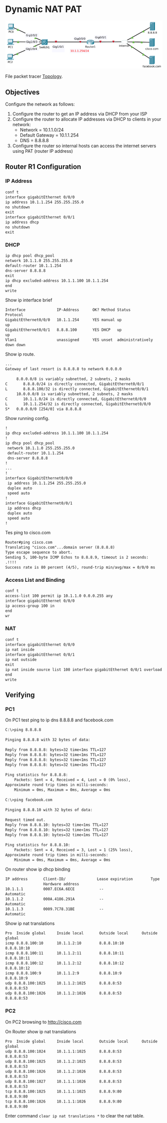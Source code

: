 # Dynamic NAT PAT

![Topology](00.png)

File packet tracer [Topology](Dynamic_NAT_PAT_Initial.pkt).

## Objectives

Configure the network as follows:

1. Configure the router to get an IP address via DHCP from your ISP
2. Configure the router to allocate IP addresses via DHCP to clients in your network:
   - Network = 10.1.1.0/24
   - Default Gateway = 10.1.1.254
   - DNS = 8.8.8.8
3. Configure the router so internal hosts can access the internet servers using PAT (router IP address)

## Router R1 Configuration

### IP Address 

```
conf t
interface gigabitEthernet 0/0/0
ip address 10.1.1.254 255.255.255.0
no shutdown 
exit
interface gigabitEthernet 0/0/1
ip address dhcp
no shutdown
exit
```

### DHCP

```
ip dhcp pool dhcp_pool
network 10.1.1.0 255.255.255.0
default-router 10.1.1.254
dns-server 8.8.8.8
exit
ip dhcp excluded-address 10.1.1.100 10.1.1.254
end
write
```

Show ip interface brief 

```
Interface              IP-Address      OK? Method Status                Protocol 
GigabitEthernet0/0/0   10.1.1.254      YES manual up                    up 
GigabitEthernet0/0/1   8.8.8.100       YES DHCP   up                    up 
Vlan1                  unassigned      YES unset  administratively down down
```

Show ip route.

```
...
Gateway of last resort is 8.8.8.8 to network 0.0.0.0

     8.0.0.0/8 is variably subnetted, 2 subnets, 2 masks
C       8.8.8.0/24 is directly connected, GigabitEthernet0/0/1
L       8.8.8.100/32 is directly connected, GigabitEthernet0/0/1
     10.0.0.0/8 is variably subnetted, 2 subnets, 2 masks
C       10.1.1.0/24 is directly connected, GigabitEthernet0/0/0
L       10.1.1.254/32 is directly connected, GigabitEthernet0/0/0
S*   0.0.0.0/0 [254/0] via 8.8.8.8
```

Show running config.

```
!
ip dhcp excluded-address 10.1.1.100 10.1.1.254
!
ip dhcp pool dhcp_pool
 network 10.1.1.0 255.255.255.0
 default-router 10.1.1.254
 dns-server 8.8.8.8
!
...
!
interface GigabitEthernet0/0/0
 ip address 10.1.1.254 255.255.255.0
 duplex auto
 speed auto
!
interface GigabitEthernet0/0/1
 ip address dhcp
 duplex auto
 speed auto
!
```

Tes ping to cisco.com

```
Router#ping cisco.com
Translating "cisco.com"...domain server (8.8.8.8)
Type escape sequence to abort.
Sending 5, 100-byte ICMP Echos to 8.8.8.9, timeout is 2 seconds:
.!!!!
Success rate is 80 percent (4/5), round-trip min/avg/max = 0/0/0 ms
```

### Access List and Binding

```
conf t
access-list 100 permit ip 10.1.1.0 0.0.0.255 any
interface gigabitEthernet 0/0/0
ip access-group 100 in
end
wr
```

### NAT

```
conf t
interface gigabitEthernet 0/0/0
ip nat inside
interface gigabitEthernet 0/0/1
ip nat outside 
exit
ip nat inside source list 100 interface gigabitEthernet 0/0/1 overload 
end
write
```

## Verifying

### PC1

On PC1 test ping to ip dns 8.8.8.8 and facebook.com

```
C:\>ping 8.8.8.8

Pinging 8.8.8.8 with 32 bytes of data:

Reply from 8.8.8.8: bytes=32 time<1ms TTL=127
Reply from 8.8.8.8: bytes=32 time<1ms TTL=127
Reply from 8.8.8.8: bytes=32 time<1ms TTL=127
Reply from 8.8.8.8: bytes=32 time<1ms TTL=127

Ping statistics for 8.8.8.8:
    Packets: Sent = 4, Received = 4, Lost = 0 (0% loss),
Approximate round trip times in milli-seconds:
    Minimum = 0ms, Maximum = 0ms, Average = 0ms

C:\>ping facebook.com

Pinging 8.8.8.10 with 32 bytes of data:

Request timed out.
Reply from 8.8.8.10: bytes=32 time<1ms TTL=127
Reply from 8.8.8.10: bytes=32 time<1ms TTL=127
Reply from 8.8.8.10: bytes=32 time<1ms TTL=127

Ping statistics for 8.8.8.10:
    Packets: Sent = 4, Received = 3, Lost = 1 (25% loss),
Approximate round trip times in milli-seconds:
    Minimum = 0ms, Maximum = 0ms, Average = 0ms
```

On router show ip dhcp binding

```
IP address       Client-ID/              Lease expiration        Type
                 Hardware address
10.1.1.1         0007.EC6A.6ECE           --                     Automatic
10.1.1.2         000A.4186.291A           --                     Automatic
10.1.1.3         0009.7C78.31BE           --                     Automatic
```

Show ip nat translations

```
Pro  Inside global     Inside local       Outside local      Outside global
icmp 8.8.8.100:10      10.1.1.2:10        8.8.8.10:10        8.8.8.10:10
icmp 8.8.8.100:11      10.1.1.2:11        8.8.8.10:11        8.8.8.10:11
icmp 8.8.8.100:12      10.1.1.2:12        8.8.8.10:12        8.8.8.10:12
icmp 8.8.8.100:9       10.1.1.2:9         8.8.8.10:9         8.8.8.10:9
udp 8.8.8.100:1025     10.1.1.2:1025      8.8.8.8:53         8.8.8.8:53
udp 8.8.8.100:1026     10.1.1.2:1026      8.8.8.8:53         8.8.8.8:53
```

### PC2

On PC2 browsing to http://cisco.com

On Router show ip nat translations 

```
Pro  Inside global     Inside local       Outside local      Outside global
udp 8.8.8.100:1024     10.1.1.1:1025      8.8.8.8:53         8.8.8.8:53
udp 8.8.8.100:1025     10.1.1.2:1025      8.8.8.8:53         8.8.8.8:53
udp 8.8.8.100:1026     10.1.1.2:1026      8.8.8.8:53         8.8.8.8:53
udp 8.8.8.100:1027     10.1.1.1:1026      8.8.8.8:53         8.8.8.8:53
tcp 8.8.8.100:1025     10.1.1.1:1025      8.8.8.9:80         8.8.8.9:80
tcp 8.8.8.100:1026     10.1.1.1:1026      8.8.8.9:80         8.8.8.9:80
```

Enter command `clear ip nat translations *` to clear the nat table.


